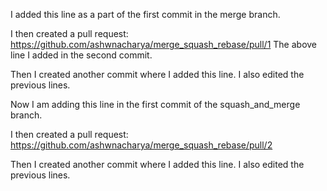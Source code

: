 I added this line as a part of the first commit in the  merge branch.

I then created a pull request:
https://github.com/ashwnacharya/merge_squash_rebase/pull/1
The above line I added in the second commit.

Then I created another commit where I added this line. I also edited the previous lines.

Now I am adding this line in the first commit of the squash_and_merge branch.

I then created a pull request:
https://github.com/ashwnacharya/merge_squash_rebase/pull/2

Then I created another commit where I added this line. I also edited the previous lines.

